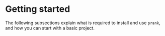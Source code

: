 # Getting started
 
The following subsections explain what is required to install and use `prank`, and how you can start with a basic
project.
